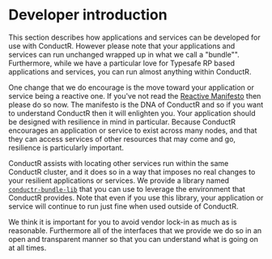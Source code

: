 # Developer introduction

This section describes how applications and services can be developed for use with ConductR. However please note that your applications and services can run unchanged wrapped up in what we call a "bundle"". Furthermore, while we have a particular love for Typesafe RP based applications and services, you can run almost anything within ConductR.

One change that we do encourage is the move toward your application or service being a reactive one. If you've not read the [Reactive Manifesto](http://www.reactivemanifesto.org/) then please do so now. The manifesto is the DNA of ConductR and so if you want to understand ConductR then it will enlighten you. Your application should be designed with resilience in mind in particular. Because ConductR encourages an application or service to exist across many nodes, and that they can access services of other resources that may come and go, resilience is particularly important.

ConductR assists with locating other services run within the same ConductR cluster, and it does so in a way that imposes no real changes to your resilient applications or services. We provide a library named [`conductr-bundle-lib`](https://github.com/typesafehub/conductr-bundle-lib#typesafe-conductr-bundle-library) that you can use to leverage the environment that ConductR provides. Note that even if you use this library, your application or service will continue to run just fine when used outside of ConductR. 

We think it is important for you to avoid vendor lock-in as much as is reasonable. Furthermore all of the interfaces that we provide we do so in an open and transparent manner so that you can understand what is going on at all times.
